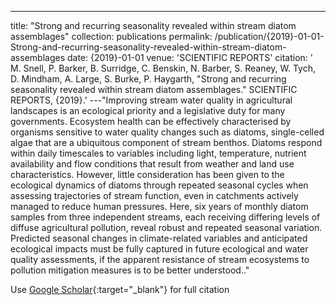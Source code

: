 ---
title: "Strong and recurring seasonality revealed within stream diatom assemblages"
collection: publications
permalink: /publication/{2019}-01-01-Strong-and-recurring-seasonality-revealed-within-stream-diatom-assemblages
date: {2019}-01-01
venue: 'SCIENTIFIC REPORTS'
citation: ' M. Snell,  P. Barker,  B. Surridge,  C. Benskin,  N. Barber,  S. Reaney,  W. Tych,  D. Mindham,  A. Large,  S. Burke,  P. Haygarth, &quot;Strong and recurring seasonality revealed within stream diatom assemblages.&quot; SCIENTIFIC REPORTS, {2019}.'
---"Improving stream water quality in agricultural landscapes is an ecological priority and a legislative duty for many governments. Ecosystem health can be effectively characterised by organisms sensitive to water quality changes such as diatoms, single-celled algae that are a ubiquitous component of stream benthos. Diatoms respond within daily timescales to variables including light, temperature, nutrient availability and flow conditions that result from weather and land use characteristics. However, little consideration has been given to the ecological dynamics of diatoms through repeated seasonal cycles when assessing trajectories of stream function, even in catchments actively managed to reduce human pressures. Here, six years of monthly diatom samples from three independent streams, each receiving differing levels of diffuse agricultural pollution, reveal robust and repeated seasonal variation. Predicted seasonal changes in climate-related variables and anticipated ecological impacts must be fully captured in future ecological and water quality assessments, if the apparent resistance of stream ecosystems to pollution mitigation measures is to be better understood.."

Use [Google Scholar](https://scholar.google.com/scholar?q=Strong+and+recurring+seasonality+revealed+within+stream+diatom+assemblages){:target="_blank"} for full citation